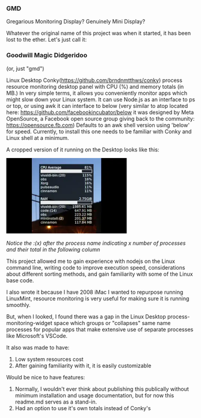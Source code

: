 ### GMD
Gregarious Monitoring Display?
Genuinely Mini Display?

Whatever the original name of this project was when it started, it has been lost to the ether. Let's just call it:

### Goodwill Magic Didgeridoo
(or, just "gmd")

Linux Desktop Conky(https://github.com/brndnmtthws/conky) process resource monitoring desktop panel with CPU (%) and memory totals (in MB.) In very simple terms, it allows you conveniently monitor apps which might slow down your Linux system. It can use Node.js as an interface to ps or top, or using awk it can interface to below (very similar to atop located here: https://github.com/facebookincubator/below it was designed by Meta OpenSource, a Facebook open source group giving back to the community: https://opensource.fb.com)  Defaults to an awk shell version using 'below' for speed. Currently, to install this one needs to be familiar with Conky and Linux shell at a minimum.

A cropped version of it running on the Desktop looks like this:

![Output sample](https://github.com/idealius/gmd/raw/main/demo2.webp)

*Notice the :(x) after the process name indicating x number of processes and their total in the following column*

This project allowed me to gain experience with nodejs on the Linux command line, writing code to improve execution speed, considerations about different sorting methods, and gain familiarity with some of the Linux base code.

I also wrote it because I have 2008 iMac I wanted to repurpose running LinuxMint, resource monitoring is very useful for making sure it is running smoothly.

But, when I looked, I found there was a gap in the Linux Desktop process-monitoring-widget space which groups or "collapses" same name processes for popular apps that make extensive use of separate processes like Microsoft's VSCode.

It also was made to have:

1. Low system resources cost
2. After gaining familiarity with it, it is easily customizable

Would be nice to have features:

1. Normally, I wouldn't ever think about publishing this publically without minimum installation and usage documentation, but for now this readme.md serves as a stand-in. 
2. Had an option to use it's own totals instead of Conky's
